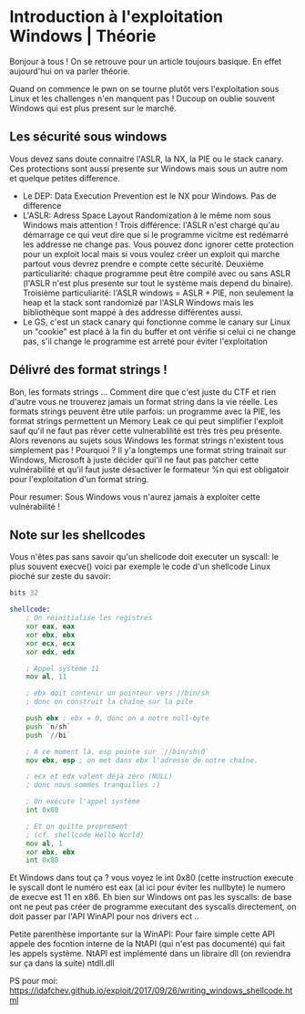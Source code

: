 # Introduction à l'exploitation Windows | Théorie 

Bonjour à tous !
On se retrouve pour un article toujours basique. En effet aujourd'hui on va parler théorie.

Quand on commence le pwn on se tourne plutôt vers l'exploitation sous Linux et les challenges n'en manquent pas ! Ducoup on oublie souvent Windows qui est plus present sur le marché. 

## Les sécurité sous windows

Vous devez sans doute connaitre l'ASLR, la NX, la PIE ou le stack canary. Ces protections sont aussi presente sur Windows mais sous un autre nom et quelque petites difference.

- Le DEP: Data Execution Prevention est le NX pour Windows. Pas de difference
- L'ASLR: Adress Space Layout Randomization à le même nom sous Windows mais attention ! Trois différence: l'ASLR n'est chargé qu'au démarrage ce qui veut dire que si le programme vicitme est redémarré les addresse ne change pas. Vous pouvez donc ignorer cette protection pour un exploit local mais si vous voulez créer un exploit qui marche partout vous devrez prendre e compte cette sécurité. Deuxième particuliarité: chaque programme peut être compilé avec ou sans ASLR (l'ASLR n'est plus presente sur tout le système mais depend du binaire). Troisième particuliarité: l'ASLR windows = ASLR + PIE, non seulement la heap et la stack sont randomizé par l'ASLR Windows mais les bibliothèque sont mappé à des addresse différentes aussi.
- Le GS, c'est un stack canary qui fonctionne comme le canary sur Linux un "cookie" est placé à la fin du buffer et ont vérifie si celui ci ne change pas, s'il change le programme est arreté pour éviter l'exploitation 

## Délivré des format strings ! 

Bon, les formats strings ... Comment dire que c'est juste du CTF et rien d'autre vous ne trouverez jamais un format string dans la vie réelle. Les formats strings peuvent être utile parfois: un programme avec la PIE, les format strings permettent un Memory Leak ce qui peut simplifier l'exploit sauf qu'il ne faut pas rêver cette vulnerablilité est très très peu présente. Alors revenons au sujets sous Windows les format strings n'existent tous simplement pas ! Pourquoi ? Il y'a longtemps une format string trainait sur Windows, Microsoft à juste décider qui'il ne faut pas patcher cette vulnérabilité et qu'il faut juste désactiver le formateur %n qui est obligatoir pour l'exploitation d'un format string.

Pour resumer: Sous Windows vous n'aurez jamais à exploiter cette vulnérabilité ! 

## Note sur les shellcodes

Vous n'êtes pas sans savoir qu'un shellcode doit executer un syscall: le plus souvent execve() voici par exemple le code d'un shellcode Linux pioché sur zeste du savoir: 
```asm
bits 32

shellcode:
    ; On réinitialise les registres
    xor eax, eax
    xor ebx, ebx
    xor ecx, ecx
    xor edx, edx

    ; Appel système 11
    mov al, 11

    ; ebx doit contenir un pointeur vers //bin/sh
    ; donc on construit la chaîne sur la pile

    push ebx ; ebx = 0, donc on a notre null-byte
    push `n/sh`
    push `//bi`

    ; A ce moment là, esp pointe sur `//bin/sh\0`
    mov ebx, esp ; on met dans ebx l'adresse de notre chaîne.

    ; ecx et edx valent déjà zéro (NULL)
    ; donc nous sommes tranquilles :)

    ; On exécute l'appel système
    int 0x80

    ; Et on quitte proprement
    ; (cf. shellcode Hello World)
    mov al, 1
    xor ebx, ebx
    int 0x80
```

Et Windows dans tout ça ? vous voyez le int 0x80 (cette instruction execute le syscall dont le numéro est eax (al ici pour éviter les nullbyte) le numero de execve est 11 en x86. 
Eh bien sur Windows ont pas les syscalls: de base ont ne peut pas créer de programme executant des syscalls directement, on doit passer par l'API WinAPI pour nos drivers ect .. 

Petite parenthèse importante sur la WinAPI:
Pour faire simple cette API appele des focntion interne de la NtAPI (qui n'est pas documenté) qui fait les appels système.
NtAPI est implémenté dans un libraire dll (on reviendra sur ça dans la suite) ntdll.dll 

PS pour moi: https://idafchev.github.io/exploit/2017/09/26/writing_windows_shellcode.html 
